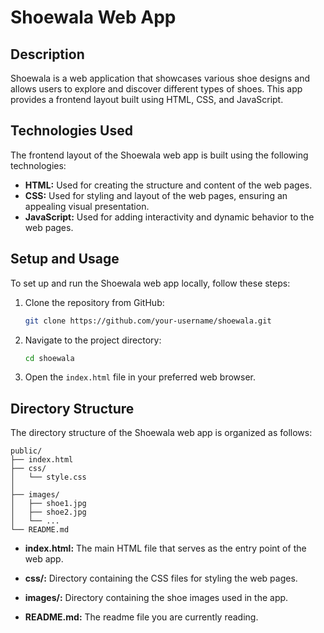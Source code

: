 # Shoewala Web App

## Description

Shoewala is a web application that showcases various shoe designs and allows users to explore and discover different types of shoes. This app provides a frontend layout built using HTML, CSS, and JavaScript.


## Technologies Used

The frontend layout of the Shoewala web app is built using the following technologies:

- **HTML:** Used for creating the structure and content of the web pages.
- **CSS:** Used for styling and layout of the web pages, ensuring an appealing visual presentation.
- **JavaScript:** Used for adding interactivity and dynamic behavior to the web pages. 

## Setup and Usage

To set up and run the Shoewala web app locally, follow these steps:

1. Clone the repository from GitHub:

   ```bash
   git clone https://github.com/your-username/shoewala.git
   ```

2. Navigate to the project directory:

   ```bash
   cd shoewala
   ```

3. Open the `index.html` file in your preferred web browser.

## Directory Structure

The directory structure of the Shoewala web app is organized as follows:

```
public/
├── index.html
├── css/
│   └── style.css
│   
├── images/
│   ├── shoe1.jpg
│   ├── shoe2.jpg
│   └── ...
└── README.md
```

- **index.html:** The main HTML file that serves as the entry point of the web app.
- **css/:** Directory containing the CSS files for styling the web pages.

- **images/:** Directory containing the shoe images used in the app.
- **README.md:** The readme file you are currently reading.

